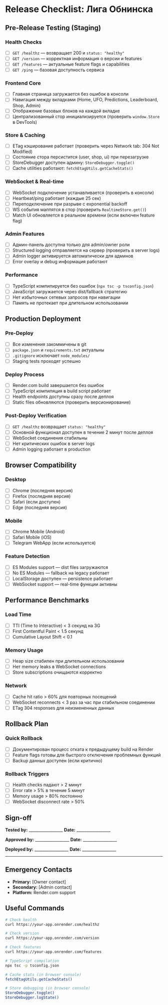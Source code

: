 # Release Checklist: Лига Обнинска

## Pre-Release Testing (Staging)

### Health Checks
- [ ] `GET /healthz` — возвращает 200 и `status: "healthy"`
- [ ] `GET /version` — корректная информация о версии и features
- [ ] `GET /features` — актуальные feature flags и capabilities
- [ ] `GET /ping` — базовая доступность сервиса

### Frontend Core
- [ ] Главная страница загружается без ошибок в консоли
- [ ] Навигация между вкладками (Home, UFO, Predictions, Leaderboard, Shop, Admin)
- [ ] Отображение базовых блоков на каждой вкладке
- [ ] Централизованный стор инициализируется (проверить `window.Store` в DevTools)

### Store & Caching
- [ ] ETag кэширование работает (проверить через Network tab: 304 Not Modified)
- [ ] Состояние стора персистится (user, shop, ui) при перезагрузке
- [ ] StoreDebugger доступен админу: `StoreDebugger.toggle()`
- [ ] Cache utilities работают: `fetchEtagUtils.getCacheStats()`

### WebSocket & Real-time
- [ ] WebSocket подключение устанавливается (проверить в консоли)
- [ ] Heartbeat/ping работает (каждые 25 сек)
- [ ] Переподключение при разрыве с exponential backoff
- [ ] WS события маппятся в стор (проверить `RealtimeStore.get()`)
- [ ] Match UI обновляется в реальном времени (если включен feature flag)

### Admin Features
- [ ] Админ-панель доступна только для admin/owner роли
- [ ] Structured logging отправляется на сервер (проверить в server logs)
- [ ] Admin logger активируется автоматически для админов
- [ ] Error overlay и debug информация работают

### Performance
- [ ] TypeScript компилируется без ошибок (`npx tsc -p tsconfig.json`)
- [ ] JavaScript загружается через dist/fallback стратегию
- [ ] Нет избыточных сетевых запросов при навигации
- [ ] Память не протекает при длительном использовании

## Production Deployment

### Pre-Deploy
- [ ] Все изменения закоммичены в git
- [ ] `package.json` и `requirements.txt` актуальны
- [ ] `.gitignore` исключает `node_modules/`
- [ ] Staging tests проходят успешно

### Deploy Process
- [ ] Render.com build завершается без ошибок
- [ ] TypeScript компиляция в build script работает
- [ ] Health endpoints доступны сразу после деплоя
- [ ] Static files обновляются (проверить версионирование)

### Post-Deploy Verification
- [ ] `GET /healthz` возвращает `status: "healthy"`
- [ ] Основной функционал доступен в течение 2 минут после деплоя
- [ ] WebSocket соединения стабильны
- [ ] Нет критических ошибок в server logs
- [ ] Admin logging работает в production

## Browser Compatibility

### Desktop
- [ ] Chrome (последняя версия)
- [ ] Firefox (последняя версия)
- [ ] Safari (если доступен)
- [ ] Edge (последняя версия)

### Mobile
- [ ] Chrome Mobile (Android)
- [ ] Safari Mobile (iOS)
- [ ] Telegram WebApp (если используется)

### Feature Detection
- [ ] ES Modules support — dist files загружаются
- [ ] No ES Modules — fallback на legacy работает
- [ ] LocalStorage доступен — persistence работает
- [ ] WebSocket support — real-time функции активны

## Performance Benchmarks

### Load Time
- [ ] TTI (Time to Interactive) < 3 секунд на 3G
- [ ] First Contentful Paint < 1.5 секунд
- [ ] Cumulative Layout Shift < 0.1

### Memory Usage
- [ ] Heap size стабилен при длительном использовании
- [ ] Нет memory leaks в WebSocket connections
- [ ] Store subscriptions очищаются корректно

### Network
- [ ] Cache hit ratio > 60% для повторных посещений
- [ ] WebSocket reconnects < 3 раз за час при стабильном соединении
- [ ] ETag 304 responses для неизмененных данных

## Rollback Plan

### Quick Rollback
- [ ] Документирован процесс отката к предыдущему build на Render
- [ ] Feature flags готовы для быстрого отключения проблемных функций
- [ ] Backup данных доступен (если критично)

### Rollback Triggers
- [ ] Health checks падают > 2 минут
- [ ] Error rate > 5% в течение 5 минут
- [ ] Memory usage > 80% постоянно
- [ ] WebSocket disconnect rate > 50%

## Sign-off

**Tested by:** _________________ **Date:** _________________

**Approved by:** _________________ **Date:** _________________

**Deployed by:** _________________ **Date:** _________________

---

## Emergency Contacts

- **Primary:** [Owner contact]
- **Secondary:** [Admin contact]
- **Platform:** Render.com support

## Useful Commands

```bash
# Check health
curl https://your-app.onrender.com/healthz

# Check version
curl https://your-app.onrender.com/version

# Check features
curl https://your-app.onrender.com/features

# TypeScript compilation
npx tsc -p tsconfig.json

# Cache stats (in browser console)
fetchEtagUtils.getCacheStats()

# Store debugging (in browser console)
StoreDebugger.toggle()
StoreDebugger.logState()
```